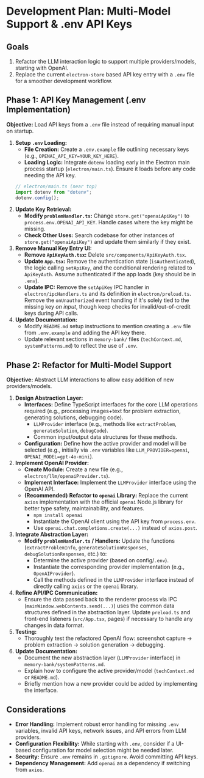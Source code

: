 # Development Plan: Multi-Model Support & .env API Keys

## Goals

1.  Refactor the LLM interaction logic to support multiple providers/models, starting with OpenAI.
2.  Replace the current `electron-store` based API key entry with a `.env` file for a smoother development workflow.

## Phase 1: API Key Management (.env Implementation)

**Objective:** Load API keys from a `.env` file instead of requiring manual input on startup.

1.  **Setup `.env` Loading:**
    - **File Creation:** Create a `.env.example` file outlining necessary keys (e.g., `OPENAI_API_KEY=YOUR_KEY_HERE`).
    - **Loading Logic:** Integrate `dotenv` loading early in the Electron main process startup (`electron/main.ts`). Ensure it loads before any code needing the API key.
    ```typescript
    // electron/main.ts (near top)
    import dotenv from "dotenv";
    dotenv.config();
    ```
2.  **Update Key Retrieval:**
    - **Modify `problemHandler.ts`:** Change `store.get("openaiApiKey")` to `process.env.OPENAI_API_KEY`. Handle cases where the key might be missing.
    - **Check Other Uses:** Search codebase for other instances of `store.get("openaiApiKey")` and update them similarly if they exist.
3.  **Remove Manual Key Entry UI:**
    - **Remove `ApiKeyAuth.tsx`:** Delete `src/components/ApiKeyAuth.tsx`.
    - **Update `App.tsx`:** Remove the authentication state (`isAuthenticated`), the logic calling `setApiKey`, and the conditional rendering related to `ApiKeyAuth`. Assume authenticated if the app loads (key should be in `.env`).
    - **Update IPC:** Remove the `setApiKey` IPC handler in `electron/ipcHandlers.ts` and its definition in `electron/preload.ts`. Remove the `onUnauthorized` event handling if it's solely tied to the missing key _on input_, though keep checks for invalid/out-of-credit keys during API calls.
4.  **Update Documentation:**
    - Modify `README.md` setup instructions to mention creating a `.env` file from `.env.example` and adding the API key there.
    - Update relevant sections in `memory-bank/` files (`techContext.md`, `systemPatterns.md`) to reflect the use of `.env`.

## Phase 2: Refactor for Multi-Model Support

**Objective:** Abstract LLM interactions to allow easy addition of new providers/models.

1.  **Design Abstraction Layer:**
    - **Interfaces:** Define TypeScript interfaces for the core LLM operations required (e.g., processing images+text for problem extraction, generating solutions, debugging code).
      - `LLMProvider` interface (e.g., methods like `extractProblem`, `generateSolution`, `debugCode`).
      - Common input/output data structures for these methods.
    - **Configuration:** Define how the active provider and model will be selected (e.g., initially via `.env` variables like `LLM_PROVIDER=openai`, `OPENAI_MODEL=gpt-4o-mini`).
2.  **Implement OpenAI Provider:**
    - **Create Module:** Create a new file (e.g., `electron/llm/openaiProvider.ts`).
    - **Implement Interface:** Implement the `LLMProvider` interface using the OpenAI API.
    - **(Recommended)** **Refactor to `openai` Library:** Replace the current `axios` implementation with the official `openai` Node.js library for better type safety, maintainability, and features.
      - `npm install openai`
      - Instantiate the OpenAI client using the API key from `process.env`.
      - Use `openai.chat.completions.create(...)` instead of `axios.post`.
3.  **Integrate Abstraction Layer:**
    - **Modify `problemHandler.ts` / Handlers:** Update the functions (`extractProblemInfo`, `generateSolutionResponses`, `debugSolutionResponses`, etc.) to:
      - Determine the active provider (based on config/`.env`).
      - Instantiate the corresponding provider implementation (e.g., `OpenAIProvider`).
      - Call the methods defined in the `LLMProvider` interface instead of directly calling `axios` or the `openai` library.
4.  **Refine API/IPC Communication:**
    - Ensure the data passed back to the renderer process via IPC (`mainWindow.webContents.send(...)`) uses the common data structures defined in the abstraction layer. Update `preload.ts` and front-end listeners (`src/App.tsx`, pages) if necessary to handle any changes in data format.
5.  **Testing:**
    - Thoroughly test the refactored OpenAI flow: screenshot capture -> problem extraction -> solution generation -> debugging.
6.  **Update Documentation:**
    - Document the new abstraction layer (`LLMProvider` interface) in `memory-bank/systemPatterns.md`.
    - Explain how to configure the active provider/model (`techContext.md` or `README.md`).
    - Briefly mention how a new provider could be added by implementing the interface.

## Considerations

- **Error Handling:** Implement robust error handling for missing `.env` variables, invalid API keys, network issues, and API errors from LLM providers.
- **Configuration Flexibility:** While starting with `.env`, consider if a UI-based configuration for model selection might be needed later.
- **Security:** Ensure `.env` remains in `.gitignore`. Avoid committing API keys.
- **Dependency Management:** Add `openai` as a dependency if switching from `axios`.
